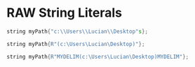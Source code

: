 # RAW String Literals

```C++
string myPath{"c:\\Users\\Lucian\\Desktop"s};

string myPath{R"(c:\Users\Lucian\Desktop)"};

string myPath{R"MYDELIM(c:\Users\Lucian\Desktop)MYDELIM"};
```